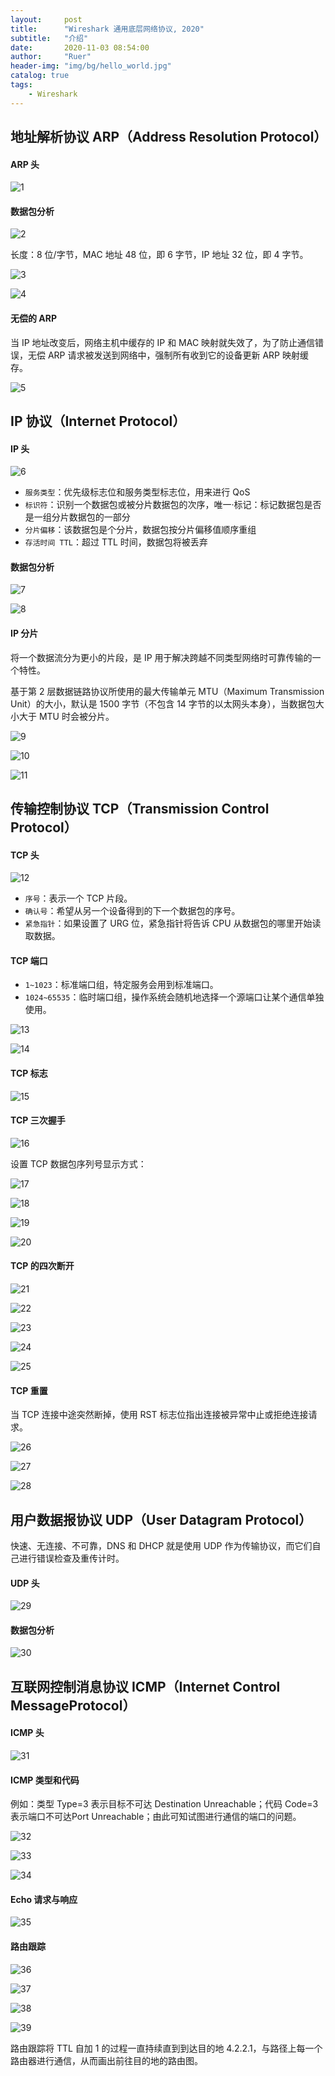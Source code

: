```yaml
---
layout:     post
title:      "Wireshark 通用底层网络协议, 2020"
subtitle:   "介绍"
date:       2020-11-03 08:54:00
author:     "Ruer"
header-img: "img/bg/hello_world.jpg"
catalog: true
tags:
    - Wireshark
---
```


## 地址解析协议 ARP（Address Resolution Protocol）

#### ARP 头

![1](/img/Wireshark/ARP头.png)

#### 数据包分析

![2](/img/Wireshark/ARP数据包分析1.png)

长度：8 位/字节，MAC 地址 48 位，即 6 字节，IP 地址 32 位，即 4 字节。

![3](/img/Wireshark/ARP数据包分析2.png)

![4](/img/Wireshark/ARP数据包分析3.png)

#### 无偿的 ARP

当 IP 地址改变后，网络主机中缓存的 IP 和 MAC 映射就失效了，为了防止通信错误，无偿 ARP 请求被发送到网络中，强制所有收到它的设备更新 ARP 映射缓存。

![5](/img/Wireshark/无偿的ARP.png)

## IP 协议（Internet Protocol）

#### IP 头

![6](/img/Wireshark/IP头.png)

* `服务类型`：优先级标志位和服务类型标志位，用来进行 QoS
* `标识符`：识别一个数据包或被分片数据包的次序，唯一·标记：标记数据包是否是一组分片数据包的一部分
* `分片偏移`：该数据包是个分片，数据包按分片偏移值顺序重组
* `存活时间 TTL`：超过 TTL 时间，数据包将被丢弃

#### 数据包分析

![7](/img/Wireshark/IP数据包分析1.png)

![8](/img/Wireshark/IP数据包分析2.png)

#### IP 分片

将一个数据流分为更小的片段，是 IP 用于解决跨越不同类型网络时可靠传输的一个特性。

基于第 2 层数据链路协议所使用的最大传输单元 MTU（Maximum Transmission Unit）的大小，默认是 1500 字节（不包含 14 字节的以太网头本身），当数据包大小大于 MTU 时会被分片。

![9](/img/Wireshark/IP分片1.png)

![10](/img/Wireshark/IP分片2.png)

![11](/img/Wireshark/IP分片3.png)

## 传输控制协议 TCP（Transmission Control Protocol）

#### TCP 头

![12](/img/Wireshark/TCP头.png)

* `序号`：表示一个 TCP 片段。
* `确认号`：希望从另一个设备得到的下一个数据包的序号。
* `紧急指针`：如果设置了 URG 位，紧急指针将告诉 CPU 从数据包的哪里开始读取数据。

#### TCP 端口

* `1~1023`：标准端口组，特定服务会用到标准端口。
* `1024~65535`：临时端口组，操作系统会随机地选择一个源端口让某个通信单独使用。

![13](/img/Wireshark/TCP端口1.png)

![14](/img/Wireshark/TCP端口2.png)

#### TCP 标志

![15](/img/Wireshark/TCP标志.png)

#### TCP 三次握手

![16](/img/Wireshark/TCP三次握手1.png)

设置 TCP 数据包序列号显示方式：

![17](/img/Wireshark/TCP三次握手2.png)

![18](/img/Wireshark/TCP三次握手3.png)

![19](/img/Wireshark/TCP三次握手4.png)

![20](/img/Wireshark/TCP三次握手5.png)

#### TCP 的四次断开

![21](/img/Wireshark/TCP四次挥手1.png)

![22](/img/Wireshark/TCP四次挥手2.png)

![23](/img/Wireshark/TCP四次挥手3.png)

![24](/img/Wireshark/TCP四次挥手4.png)

![25](/img/Wireshark/TCP四次挥手5.png)

#### TCP 重置

当 TCP 连接中途突然断掉，使用 RST 标志位指出连接被异常中止或拒绝连接请求。

![26](/img/Wireshark/TCP重置1.png)

![27](/img/Wireshark/TCP重置2.png)

![28](/img/Wireshark/TCP重置3.png)

## 用户数据报协议 UDP（User Datagram Protocol）

快速、无连接、不可靠，DNS 和 DHCP 就是使用 UDP 作为传输协议，而它们自己进行错误检查及重传计时。

#### UDP 头

![29](/img/Wireshark/UDP头.png)

#### 数据包分析

![30](/img/Wireshark/UDP数据包分析.png)

## 互联网控制消息协议 ICMP（Internet Control MessageProtocol）

#### ICMP 头

![31](/img/Wireshark/ICMP头.png)

#### ICMP 类型和代码

例如：类型 Type=3 表示目标不可达 Destination Unreachable；代码 Code=3 表示端口不可达Port Unreachable；由此可知试图进行通信的端口的问题。

![32](/img/Wireshark/ICMP类型.png)

![33](/img/Wireshark/ICMP代码1.png)

![34](/img/Wireshark/ICMP代码2.png)

#### Echo 请求与响应

![35](/img/Wireshark/ECHO请求与响应.png)

#### 路由跟踪

![36](/img/Wireshark/路由跟踪1.png)

![37](/img/Wireshark/路由跟踪2.png)

![38](/img/Wireshark/路由跟踪3.png)

![39](/img/Wireshark/路由跟踪4.png)

路由跟踪将 TTL 自加 1 的过程一直持续直到到达目的地 4.2.2.1，与路径上每一个路由器进行通信，从而画出前往目的地的路由图。





